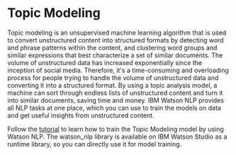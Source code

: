 # Topic Modeling

Topic modeling is an unsupervised machine learning algorithm that is used to convert unstructured content into structured formats by detecting word and phrase patterns within the content, and clustering word groups and similar expressions that best characterize a set of similar documents. The volume of unstructured data has increased exponentially since the inception of social media. Therefore, it's a time-consuming and overloading process for people trying to handle the volume of unstructured data and converting it into a structured format. By using a topic analysis model, a machine can sort through endless lists of unstructured content and turn it into similar documents, saving time and money. IBM Watson NLP provides all NLP tasks at one place, which you can use to train the models on data and get useful insights from unstructured content.

Follow the [tutorial](https://developer.ibm.com/tutorials/train-a-topic-modeling-model-using-watson-nlp/) to learn how to train the Topic Modeling model by using Watson NLP. The watson_nlp library is available on IBM Watson Studio as a runtime library, so you can directly use it for model training. 
